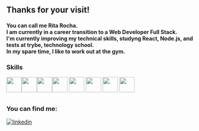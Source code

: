 ## Thanks for your visit!

<h4>You can call me Rita Rocha.<br>
I am currently in a career transition to a Web Developer Full Stack.<br>
I'm currently improving my technical skills, studyng React, Node.js, and tests at trybe, technology school.<br>
In my spare time, I like to work out at the gym.</h4>


### Skills

<img src="https://cdn.jsdelivr.net/gh/devicons/devicon/icons/javascript/javascript-original.svg" width="40" height="40"/><img src="https://cdn.jsdelivr.net/gh/devicons/devicon/icons/html5/html5-plain-wordmark.svg" width="40" height="40"/><img src="https://cdn.jsdelivr.net/gh/devicons/devicon/icons/css3/css3-plain-wordmark.svg" width="40" height="40"/><img src="https://cdn.jsdelivr.net/gh/devicons/devicon/icons/react/react-original.svg" width="40" height="40"/>
<img src="https://cdn.jsdelivr.net/gh/devicons/devicon/icons/redux/redux-original.svg" width="40" height="40"/>
<img src="https://cdn.jsdelivr.net/gh/devicons/devicon/icons/jest/jest-plain.svg" width="40" height="40"/>
<img src="https://cdn.jsdelivr.net/gh/devicons/devicon/icons/docker/docker-plain-wordmark.svg" width="40" height="40"/>
<img src="https://cdn.jsdelivr.net/gh/devicons/devicon/icons/nodejs/nodejs-original.svg" width="40" height="40"/>
          
        
          
          
          

##

### You can find me:


[![linkedin](https://img.shields.io/badge/LinkedIn-0077B5?style=for-the-badge&logo=linkedin&logoColor=white)](https://linkedin.com/in/ritacassiasr)



          
          
          
          

